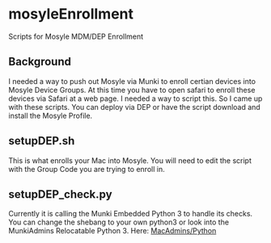 # mosyleEnrollment
Scripts for Mosyle MDM/DEP Enrollment

## Background

I needed a way to push out Mosyle via Munki to enroll certian devices into Mosyle Device Groups. At this time you have to open safari to enroll these devices via Safari at a web page. I needed a way to script this. So I came up with these scripts. You can deploy via DEP or have the script download and install the Mosyle Profile.

## setupDEP.sh

This is what enrolls your Mac into Mosyle. You will need to edit the script with the Group Code you are trying to enroll in. 

## setupDEP_check.py

Currently it is calling the Munki Embedded Python 3 to handle its checks. You can change the shebang to your own python3 or look into the MunkiAdmins Relocatable Python 3. Here: [MacAdmins/Python](https://github.com/macadmins/python)

